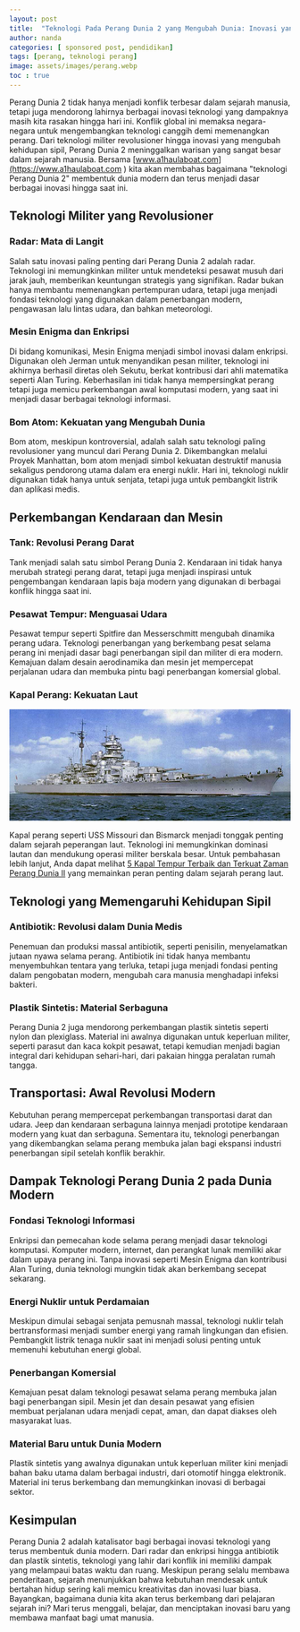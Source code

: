 ```yaml
---
layout: post
title:  "Teknologi Pada Perang Dunia 2 yang Mengubah Dunia: Inovasi yang Masih Kita Gunakan Hari Ini"
author: nanda
categories: [ sponsored post, pendidikan]
tags: [perang, teknologi perang]
image: assets/images/perang.webp
toc : true
---
```




Perang Dunia 2 tidak hanya menjadi konflik terbesar dalam sejarah manusia, tetapi juga mendorong lahirnya berbagai inovasi teknologi yang dampaknya masih kita rasakan hingga hari ini. Konflik global ini memaksa negara-negara untuk mengembangkan teknologi canggih demi memenangkan perang. Dari teknologi militer revolusioner hingga inovasi yang mengubah kehidupan sipil, Perang Dunia 2 meninggalkan warisan yang sangat besar dalam sejarah manusia. Bersama [www.a1haulaboat.com](https://www.a1haulaboat.com
) kita akan membahas bagaimana "teknologi Perang Dunia 2" membentuk dunia modern dan terus menjadi dasar berbagai inovasi hingga saat ini.

## Teknologi Militer yang Revolusioner

### Radar: Mata di Langit

Salah satu inovasi paling penting dari Perang Dunia 2 adalah radar. Teknologi ini memungkinkan militer untuk mendeteksi pesawat musuh dari jarak jauh, memberikan keuntungan strategis yang signifikan. Radar bukan hanya membantu memenangkan pertempuran udara, tetapi juga menjadi fondasi teknologi yang digunakan dalam penerbangan modern, pengawasan lalu lintas udara, dan bahkan meteorologi.

### Mesin Enigma dan Enkripsi

Di bidang komunikasi, Mesin Enigma menjadi simbol inovasi dalam enkripsi. Digunakan oleh Jerman untuk menyandikan pesan militer, teknologi ini akhirnya berhasil diretas oleh Sekutu, berkat kontribusi dari ahli matematika seperti Alan Turing. Keberhasilan ini tidak hanya mempersingkat perang tetapi juga memicu perkembangan awal komputasi modern, yang saat ini menjadi dasar berbagai teknologi informasi.

### Bom Atom: Kekuatan yang Mengubah Dunia

Bom atom, meskipun kontroversial, adalah salah satu teknologi paling revolusioner yang muncul dari Perang Dunia 2. Dikembangkan melalui Proyek Manhattan, bom atom menjadi simbol kekuatan destruktif manusia sekaligus pendorong utama dalam era energi nuklir. Hari ini, teknologi nuklir digunakan tidak hanya untuk senjata, tetapi juga untuk pembangkit listrik dan aplikasi medis.

## Perkembangan Kendaraan dan Mesin

### Tank: Revolusi Perang Darat

Tank menjadi salah satu simbol Perang Dunia 2. Kendaraan ini tidak hanya merubah strategi perang darat, tetapi juga menjadi inspirasi untuk pengembangan kendaraan lapis baja modern yang digunakan di berbagai konflik hingga saat ini.

### Pesawat Tempur: Menguasai Udara

Pesawat tempur seperti Spitfire dan Messerschmitt mengubah dinamika perang udara. Teknologi penerbangan yang berkembang pesat selama perang ini menjadi dasar bagi penerbangan sipil dan militer di era modern. Kemajuan dalam desain aerodinamika dan mesin jet mempercepat perjalanan udara dan membuka pintu bagi penerbangan komersial global.

### Kapal Perang: Kekuatan Laut
![perkembangan kapal perang](/assets/images/kapal.png)

Kapal perang seperti USS Missouri dan Bismarck menjadi tonggak penting dalam sejarah peperangan laut. Teknologi ini memungkinkan dominasi lautan dan mendukung operasi militer berskala besar. Untuk pembahasan lebih lanjut, Anda dapat melihat [5 Kapal Tempur Terbaik dan Terkuat Zaman Perang Dunia II](https://www.a1haulaboat.com/5-kapal-tempur-terbaik-dan-terkuat-dari-zaman-perang-dunia-ii/
) yang memainkan peran penting dalam sejarah perang laut.

## Teknologi yang Memengaruhi Kehidupan Sipil

### Antibiotik: Revolusi dalam Dunia Medis

Penemuan dan produksi massal antibiotik, seperti penisilin, menyelamatkan jutaan nyawa selama perang. Antibiotik ini tidak hanya membantu menyembuhkan tentara yang terluka, tetapi juga menjadi fondasi penting dalam pengobatan modern, mengubah cara manusia menghadapi infeksi bakteri.

### Plastik Sintetis: Material Serbaguna

Perang Dunia 2 juga mendorong perkembangan plastik sintetis seperti nylon dan plexiglass. Material ini awalnya digunakan untuk keperluan militer, seperti parasut dan kaca kokpit pesawat, tetapi kemudian menjadi bagian integral dari kehidupan sehari-hari, dari pakaian hingga peralatan rumah tangga.

## Transportasi: Awal Revolusi Modern

Kebutuhan perang mempercepat perkembangan transportasi darat dan udara. Jeep dan kendaraan serbaguna lainnya menjadi prototipe kendaraan modern yang kuat dan serbaguna. Sementara itu, teknologi penerbangan yang dikembangkan selama perang membuka jalan bagi ekspansi industri penerbangan sipil setelah konflik berakhir.

## Dampak Teknologi Perang Dunia 2 pada Dunia Modern

### Fondasi Teknologi Informasi

Enkripsi dan pemecahan kode selama perang menjadi dasar teknologi komputasi. Komputer modern, internet, dan perangkat lunak memiliki akar dalam upaya perang ini. Tanpa inovasi seperti Mesin Enigma dan kontribusi Alan Turing, dunia teknologi mungkin tidak akan berkembang secepat sekarang.

### Energi Nuklir untuk Perdamaian

Meskipun dimulai sebagai senjata pemusnah massal, teknologi nuklir telah bertransformasi menjadi sumber energi yang ramah lingkungan dan efisien. Pembangkit listrik tenaga nuklir saat ini menjadi solusi penting untuk memenuhi kebutuhan energi global.

### Penerbangan Komersial

Kemajuan pesat dalam teknologi pesawat selama perang membuka jalan bagi penerbangan sipil. Mesin jet dan desain pesawat yang efisien membuat perjalanan udara menjadi cepat, aman, dan dapat diakses oleh masyarakat luas.

### Material Baru untuk Dunia Modern

Plastik sintetis yang awalnya digunakan untuk keperluan militer kini menjadi bahan baku utama dalam berbagai industri, dari otomotif hingga elektronik. Material ini terus berkembang dan memungkinkan inovasi di berbagai sektor.

## Kesimpulan

Perang Dunia 2 adalah katalisator bagi berbagai inovasi teknologi yang terus membentuk dunia modern. Dari radar dan enkripsi hingga antibiotik dan plastik sintetis, teknologi yang lahir dari konflik ini memiliki dampak yang melampaui batas waktu dan ruang. Meskipun perang selalu membawa penderitaan, sejarah menunjukkan bahwa kebutuhan mendesak untuk bertahan hidup sering kali memicu kreativitas dan inovasi luar biasa. Bayangkan, bagaimana dunia kita akan terus berkembang dari pelajaran sejarah ini? Mari terus menggali, belajar, dan menciptakan inovasi baru yang membawa manfaat bagi umat manusia.

